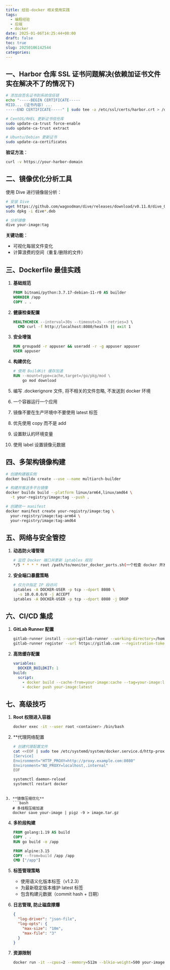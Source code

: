 ```yaml
---
title: 经验-docker 相关使用实践
tags:
  - 编程经验
  - 后端
  - docker
date: 2025-01-06T14:25:44+08:00
draft: false
toc: true
slug: 20250106142544
categories:
---
```


## 一、Harbor 仓库 SSL 证书问题解决(依赖加证书文件实在解决不了的情况下)
```bash
# 添加自签名证书到系统信任链
echo "-----BEGIN CERTIFICATE-----
MIID... (证书内容) ...
-----END CERTIFICATE-----" | sudo tee -a /etc/ssl/certs/harbor.crt > /dev/null

# CentOS/RHEL 更新证书信任库
sudo update-ca-trust force-enable
sudo update-ca-trust extract

# Ubuntu/Debian 更新证书
sudo update-ca-certificates
```

**验证方法**：
```bash
curl -v https://your-harbor-domain
```

## 二、镜像优化分析工具
使用 Dive 进行镜像层分析：
```bash
# 安装 Dive
wget https://github.com/wagoodman/dive/releases/download/v0.11.0/dive_0.11.0_linux_amd64.deb
sudo dpkg -i dive*.deb

# 分析镜像
dive your-image:tag
```

**关键功能**：
- 可视化每层文件变化
- 计算浪费的空间（重复/删除的文件）

## 三、Dockerfile 最佳实践

1. **基础规范**
   ```dockerfile
   FROM bitnami/python:3.7.17-debian-11-r0 AS builder
   WORKDIR /app
   COPY . .
   ```

2. **健康检查配置**
   ```dockerfile
   HEALTHCHECK --interval=30s --timeout=3s --retries=3 \
     CMD curl -f http://localhost:8080/health || exit 1
   ```

3. **安全增强**
   ```dockerfile
   RUN groupadd -r appuser && useradd -r -g appuser appuser
   USER appuser
   ```

4. **构建优化**
   ```dockerfile
   # 使用 BuildKit 缓存加速
   RUN --mount=type=cache,target=/go/pkg/mod \
       go mod download
   ```
5. 编写 .dockerignore 文件, 将不相关的文件忽略, 不发送到 docker 环境
6. 一个容器运行一个应用
7. 镜像不要在生产环境中不要使用  latest 标签
8. 优先使用 copy 而不是 add
9. 设置默认的环境变量
10. 使用 label 设置镜像元数据
## 四、多架构镜像构建
```bash
# 创建构建器实例
docker buildx create --use --name multiarch-builder

# 构建并推送多平台镜像
docker buildx build --platform linux/arm64,linux/amd64 \
  -t your-registry/image:tag --push .

# 创建统一 manifest
docker manifest create your-registry/image:tag \
  your-registry/image:tag-arm64 \
  your-registry/image:tag-amd64
```

## 五、网络与安全管控

1. **动态防火墙管理**
   ```bash
   # 监控 Docker 端口并更新 iptables 规则
   */5 * * * * root /path/to/monitor_docker_ports.sh(一个检查 docker 开发了哪些端口的工具)
   ```

2. **安全端口暴露策略**
   ```bash
   # 仅允许指定 IP 段访问
   iptables -A DOCKER-USER -p tcp --dport 8080 \
     -s 10.0.0.0/8 -j ACCEPT
   iptables -A DOCKER-USER -p tcp --dport 8080 -j DROP
   ```

## 六、CI/CD 集成

1. **GitLab Runner 配置**
   ```bash
   gitlab-runner install --user=gitlab-runner --working-directory=/home/gitlab-runner
   gitlab-runner register --url https://gitlab.com --registration-token $REG_TOKEN
   ```

2. **高效缓存配置**
   ```yaml
   variables:
     DOCKER_BUILDKIT: 1
   build:
     script:
       - docker build --cache-from=your-image:cache --tag=your-image:latest .
       - docker push your-image:latest
   ```

## 七、**高级技巧**

1. **Root 权限进入容器**
   ```bash
   docker exec -it --user root <container> /bin/bash
   ```

2. **代理网络配置
   ```bash
   # 创建代理配置文件
   cat <<EOF | sudo tee /etc/systemd/system/docker.service.d/http-proxy.conf
   [Service]
   Environment="HTTP_PROXY=http://proxy.example.com:8080"
   Environment="NO_PROXY=localhost,.internal"
   EOF

   systemctl daemon-reload
   systemctl restart docker
```

3. **镜像压缩优化**
   ```bash
   # 多线程压缩加速
   docker save your-image | pigz -9 > image.tar.gz
   ```

4. **多阶段构建**
   ```dockerfile
   FROM golang:1.19 AS build
   COPY . .
   RUN go build -o /app

   FROM alpine:3.15
   COPY --from=build /app /app
   CMD ["/app"]
   ```

5. **标签管理策略**
   - 使用语义化版本标签（v1.2.3）
   - 为最新稳定版本维护 latest 标签
   - 包含构建元数据（commit hash + 日期）

6. **日志管理, 防止磁盘撑爆**
   ```json
   {
     "log-driver": "json-file",
     "log-opts": {
       "max-size": "10m",
       "max-file": "3"
     }
   }
   ```

7. **资源限制**
   ```bash
   docker run -it --cpus=2 --memory=512m --blkio-weight=500 your-image
   ```


